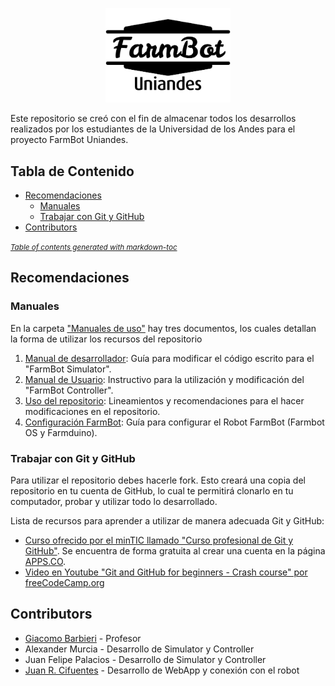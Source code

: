 <p align="center">
  <img src="/Images/logo.png" alt="FarmBot Uniandes Logo" width="200"/>
</p>

Este repositorio se creó con el fin de almacenar todos los desarrollos realizados por los estudiantes de la Universidad de los Andes para el proyecto FarmBot Uniandes.

## Tabla de Contenido
- [Recomendaciones](#recomendaciones)
    - [Manuales](#manuales)
    - [Trabajar con Git y GitHub](#trabajar-con-git-y-github)
- [Contributors](#contributors)

<small><i><a href='http://ecotrust-canada.github.io/markdown-toc/'>Table of contents generated with markdown-toc</a></i></small>

## Recomendaciones

### Manuales

En la carpeta ["Manuales de uso"](https://github.com/FarmBot-Uniandes/FarmBot_Uniandes/tree/main/Manuales%20de%20uso) hay tres documentos, los cuales detallan la forma de utilizar los recursos del repositorio
1. [Manual de desarrollador](https://github.com/FarmBot-Uniandes/FarmBot_Uniandes/blob/main/Manuales%20de%20uso/Manual_desarrollador.pdf): Guía para modificar el código escrito para el "FarmBot Simulator".
2. [Manual de Usuario](https://github.com/FarmBot-Uniandes/FarmBot_Uniandes/blob/main/Manuales%20de%20uso/Manual_usuario.pdf): Instructivo para la utilización y modificación del "FarmBot Controller".
3. [Uso del repositorio](https://github.com/FarmBot-Uniandes/FarmBot_Uniandes/blob/main/Manuales%20de%20uso/Uso_Repositorio.md): Lineamientos y recomendaciones para el hacer modificaciones en el repositorio.
4. [Configuración FarmBot](https://github.com/FarmBot-Uniandes/FarmBot_Uniandes/blob/main/Manuales%20de%20uso/Configuracion_FarmBot.md): Guía para configurar el Robot FarmBot (Farmbot OS y Farmduino).

### Trabajar con Git y GitHub

Para utilizar el repositorio debes hacerle fork. Esto creará una copia del repositorio en tu cuenta de GitHub, lo cual te permitirá clonarlo en tu computador, probar y utilizar todo lo desarrollado.

Lista de recursos para aprender a utilizar de manera adecuada Git y GitHub:
- [Curso ofrecido por el minTIC llamado "Curso profesional de Git y GitHub"](https://www.apps.co/cursos/show/6). Se encuentra de forma gratuita al crear una cuenta en la página [APPS.CO](http://apps.co).
- [Video en Youtube "Git and GitHub for beginners - Crash course" por freeCodeCamp.org](https://www.youtube.com/watch?v=RGOj5yH7evk)

## Contributors

- [Giacomo Barbieri](https://github.com/GiacomoBarbieri1) - Profesor
- Alexander Murcia - Desarrollo de Simulator y Controller
- Juan Felipe Palacios - Desarrollo de Simulator y Controller
- [Juan R. Cifuentes](https://github.com/JuanRCifuentes) - Desarrollo de WebApp y conexión con el robot
